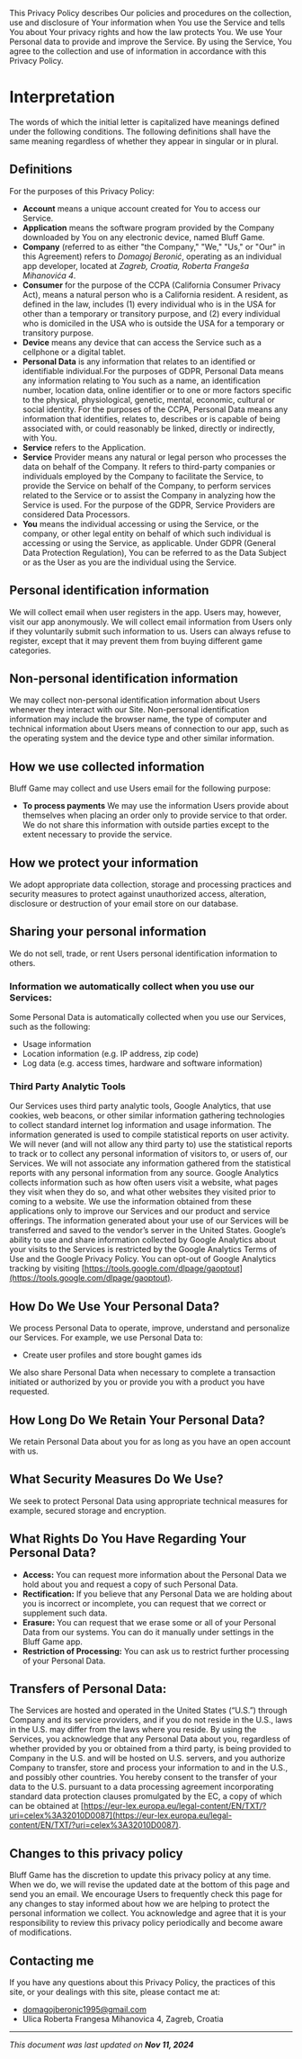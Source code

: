 This Privacy Policy describes Our policies and procedures on the collection, use and disclosure of Your information when You use the Service and tells You about Your privacy rights and how the law protects You.
We use Your Personal data to provide and improve the Service. By using the Service, You agree to the collection and use of information in accordance with this Privacy Policy.


# Interpretation
The words of which the initial letter is capitalized have meanings defined under the following conditions. The following definitions shall have the same meaning regardless of whether they appear in singular or in plural.

## Definitions

For the purposes of this Privacy Policy:
- **Account** means a unique account created for You to access our Service.
- **Application** means the software program provided by the Company downloaded by You on any electronic device, named Bluff Game.
- **Company** (referred to as either "the Company," "We," "Us," or "Our" in this Agreement) refers to *Domagoj Beronić*, operating as an individual app developer, located at *Zagreb, Croatia, Roberta Frangeša Mihanovića 4*.
- **Consumer** for the purpose of the CCPA (California Consumer Privacy Act), means a natural person who is a California resident. A resident, as defined in the law, includes (1) every individual who is in the USA for other than a temporary or transitory purpose, and (2) every individual who is domiciled in the USA who is outside the USA for a temporary or transitory purpose.
- **Device** means any device that can access the Service such as a cellphone or a digital tablet.
- **Personal Data** is any information that relates to an identified or identifiable individual.For the purposes of GDPR, Personal Data means any information relating to You such as a name, an identification number, location data, online identifier or to one or more factors specific to the physical, physiological, genetic, mental, economic, cultural or social identity. For the purposes of the CCPA, Personal Data means any information that identifies, relates to, describes or is capable of being associated with, or could reasonably be linked, directly or indirectly, with You.
- **Service** refers to the Application.
- **Service** Provider means any natural or legal person who processes the data on behalf of the Company. It refers to third-party companies or individuals employed by the Company to facilitate the Service, to provide the Service on behalf of the Company, to perform services related to the Service or to assist the Company in analyzing how the Service is used. For the purpose of the GDPR, Service Providers are considered Data Processors.
- **You** means the individual accessing or using the Service, or the company, or other legal entity on behalf of which such individual is accessing or using the Service, as applicable. Under GDPR (General Data Protection Regulation), You can be referred to as the Data Subject or as the User as you are the individual using the Service.

## Personal identification information

We will collect email when user registers in the app. Users may, however, visit our app anonymously. We will collect email information from Users only if they voluntarily submit such information to us. Users can always refuse to register, except that it may prevent them from buying different game categories.

## Non-personal identification information

We may collect non-personal identification information about Users whenever they interact with our Site. Non-personal identification information may include the browser name, the type of computer and technical information about Users means of connection to our app, such as the operating system and the device type and other similar information.

## How we use collected information

Bluff Game may collect and use Users email for the following purpose:

* **To process payments** We may use the information Users provide about themselves when placing an order only to provide service to that order. We do not share this information with outside parties except to the extent necessary to provide the service.

## How we protect your information

We adopt appropriate data collection, storage and processing practices and security measures to protect against unauthorized access, alteration, disclosure or destruction of your email store on our database.

## Sharing your personal information

We do not sell, trade, or rent Users personal identification information to others. 

### Information we automatically collect when you use our Services:
Some Personal Data is automatically collected when you use our Services, such as the following: 
* Usage information
* Location information (e.g. IP address, zip code) 
* Log data (e.g. access times, hardware and software information)

### Third Party Analytic Tools
Our Services uses third party analytic tools, Google Analytics, that use cookies, web beacons, or other similar information gathering technologies to collect standard internet log information and usage information.  The information generated is used to compile statistical reports on user activity.  We will never (and will not allow any third party to) use the statistical reports to track or to collect any personal information of visitors to, or users of, our Services. We will not associate any information gathered from the statistical reports with any personal information from any source. Google Analytics collects information such as how often users visit a website, what pages they visit when they do so, and what other websites they visited prior to coming to a website. We use the information obtained from these applications only to improve our Services and our product and service offerings. The information generated about your use of our Services will be transferred and saved to the vendor’s server in the United States. Google’s ability to use and share information collected by Google Analytics about your visits to the Services is restricted by the Google Analytics Terms of Use and the Google Privacy Policy. You can opt-out of Google Analytics tracking by visiting [https://tools.google.com/dlpage/gaoptout](https://tools.google.com/dlpage/gaoptout).


## How Do We Use Your Personal Data?
We process Personal Data to operate, improve, understand and personalize our Services.  For example, we use Personal Data to:
* Create user profiles and store bought games ids

We also share Personal Data when necessary to complete a transaction initiated or authorized by you or provide you with a product you have requested.

## How Long Do We Retain Your Personal Data?
We retain Personal Data about you for as long as you have an open account with us.

## What Security Measures Do We Use?
We seek to protect Personal Data using appropriate technical measures for example, secured storage and encryption.  

## What Rights Do You Have Regarding Your Personal Data?

* **Access:**  You can request more information about the Personal Data we hold about you and request a copy of such Personal Data. 
* **Rectification:** If you believe that any Personal Data we are holding about you is incorrect or incomplete, you can request that we correct or supplement such data.
* **Erasure:** You can request that we erase some or all of your Personal Data from our systems. You can do it manually under settings in the Bluff Game app.
* **Restriction of Processing:**  You can ask us to restrict further processing of your Personal Data.

## Transfers of Personal Data:
The Services are hosted and operated in the United States (“U.S.”) through Company and its service providers, and if you do not reside in the U.S., laws in the U.S. may differ from the laws where you reside. By using the Services, you acknowledge that any Personal Data about you, regardless of whether provided by you or obtained from a third party, is being provided to Company in the U.S. and will be hosted on U.S. servers, and you authorize Company to transfer, store and process your information to and in the U.S., and possibly other countries.  You hereby consent to the transfer of your data to the U.S. pursuant to a data processing agreement incorporating standard data protection clauses promulgated by the EC, a copy of which can be obtained at [https://eur-lex.europa.eu/legal-content/EN/TXT/?uri=celex%3A32010D0087](https://eur-lex.europa.eu/legal-content/EN/TXT/?uri=celex%3A32010D0087).

## Changes to this privacy policy

Bluff Game has the discretion to update this privacy policy at any time. When we do, we will revise the updated date at the bottom of this page and send you an email. We encourage Users to frequently check this page for any changes to stay informed about how we are helping to protect the personal information we collect. You acknowledge and agree that it is your responsibility to review this privacy policy periodically and become aware of modifications.

## Contacting me

If you have any questions about this Privacy Policy, the practices of this site, or your dealings with this site, please contact me at:

 * domagojberonic1995@gmail.com
 * Ulica Roberta Frangesa Mihanovica 4, Zagreb, Croatia
* * *

_This document was last updated on **Nov 11, 2024**_
